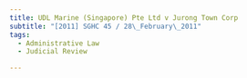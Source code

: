 ```yaml
---
title: UDL Marine (Singapore) Pte Ltd v Jurong Town Corp 
subtitle: "[2011] SGHC 45 / 28\_February\_2011"
tags:
  - Administrative Law
  - Judicial Review

---
```


